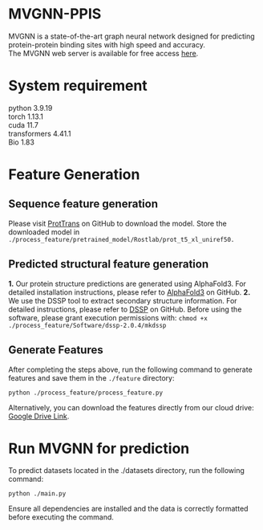 # MVGNN-PPIS
MVGNN is a state-of-the-art graph neural network designed for predicting protein-protein binding sites with high speed and accuracy. <br>The MVGNN web server is available for free access [here](http://www.isme.ln.cn:5001/protein_site_prediction1).
# System requirement
python 3.9.19<br>
torch 1.13.1<br>
cuda 11.7<br>
transformers 4.41.1<br>
Bio 1.83
# Feature Generation
## Sequence feature generation
Please visit [ProtTrans](https://github.com/agemagician/ProtTrans) on GitHub to download the model. Store the downloaded model in `./process_feature/pretrained_model/Rostlab/prot_t5_xl_uniref50.`
## Predicted structural feature generation
**1.** Our protein structure predictions are generated using AlphaFold3. For detailed installation instructions, please refer to [AlphaFold3](https://github.com/google-deepmind/alphafold3) on GitHub.
**2.** We use the DSSP tool to extract secondary structure information. For detailed instructions, please refer to [DSSP](https://github.com/PDB-REDO/dssp) on GitHub. Before using the software, please grant execution permissions with: `chmod +x ./process_feature/Software/dssp-2.0.4/mkdssp`
## Generate Features
After completing the steps above, run the following command to generate features and save them in the `./feature` directory: 
```
python ./process_feature/process_feature.py
```
Alternatively, you can download the features directly from our cloud drive: [Google Drive Link](https://drive.google.com/drive/folders/1P8O65UqfzwuOEwkG_3OEfvWftSvV7373?dmr=1&ec=wgc-drive-globalnav-goto).
# Run MVGNN for prediction
To predict datasets located in the ./datasets directory, run the following command:
```
python ./main.py
```
Ensure all dependencies are installed and the data is correctly formatted before executing the command.
